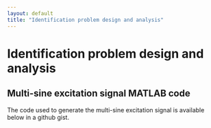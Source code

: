 ```yaml
---
layout: default
title: "Identification problem design and analysis"
---
```


# Identification problem design and analysis

## Multi-sine excitation signal MATLAB code

The code used to generate the multi-sine excitation signal is available below in a github gist.

<script src="https://gist.github.com/bholmesqub/ca679e6c8ea91ecf6c4d373c5ecc2356.js"></script>
